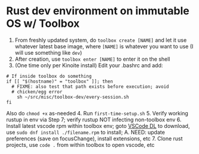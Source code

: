 # Rust dev environment on immutable OS w/ Toolbox

1. From freshly updated system, do `toolbox create [NAME]` and let it use whatever latest base image, where `[NAME]` is whatever you want to use (I will use something like `dev`)
2. After creation, use `toolbox enter [NAME]` to enter it on the shell
3. (One time only per Kinoite install) Edit your .bashrc and add:
```
# If inside toolbox do something
if [[ "$(hostname)" = "toolbox" ]]; then
  # FIXME: also test that path exists before execution; avoid
  # chicken/egg error
	sh ~/src/misc/toolbox-dev/every-session.sh
fi
```
  Also do `chmod +x` as-needed
4. Run `first-time-setup.sh`
5. Verify working rustup in env via Step 7; verify rustup NOT infecting non-toolbox env
6. Install latest vscode rpm within toolbox env; goto [VSCode DL](https://code.visualstudio.com/download) to download, use `sudo dnf install ./filename.rpm` to install;
  A. NEED: update preferences (save on focusChange), install extensions, etc
7. Clone rust projects, use `code .` from within toolbox to open vscode, etc